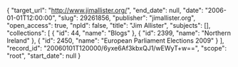 {
  "target_url": "http://www.jimallister.org/", 
  "end_date": null, 
  "date": "2006-01-01T12:00:00", 
  "slug": 29261856, 
  "publisher": "jimallister.org", 
  "open_access": true, 
  "npld": false, 
  "title": "Jim Allister", 
  "subjects": [], 
  "collections": [
    {
      "id": 44, 
      "name": "Blogs"
    }, 
    {
      "id": 2399, 
      "name": "Northern Ireland"
    }, 
    {
      "id": 2450, 
      "name": "European Parliament Elections 2009"
    }
  ], 
  "record_id": "20060101T120000/6yxe6Af3kbxQJ1/wEWyT+w==", 
  "scope": "root", 
  "start_date": null
}

